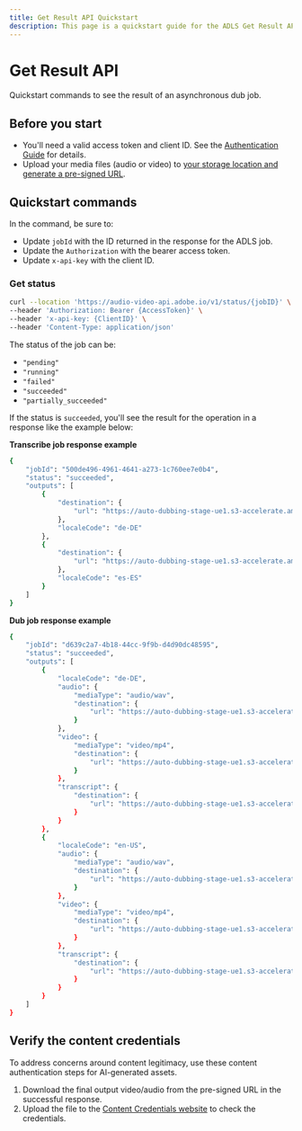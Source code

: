 ```yaml
---
title: Get Result API Quickstart
description: This page is a quickstart guide for the ADLS Get Result API.
---
```

# Get Result API

Quickstart commands to see the result of an asynchronous dub job.

## Before you start

- You'll need a valid access token and client ID. See the [Authentication Guide](../getting_started/index.md) for details.
- Upload your media files (audio or video) to [your storage location and generate a pre-signed URL](../getting_started/storage_solutions/index.md).

## Quickstart commands

In the command, be sure to:

-  Update `jobId` with the ID returned in the response for the ADLS job.
-  Update the `Authorization` with the bearer access token.
-  Update `x-api-key` with the client ID.

### Get status

```bash
curl --location 'https://audio-video-api.adobe.io/v1/status/{jobID}' \
--header 'Authorization: Bearer {AccessToken}' \
--header 'x-api-key: {ClientID}' \
--header 'Content-Type: application/json'
```

The status of the job can be:

- `"pending"`
- `"running"`
- `"failed"`
- `"succeeded"`
- `"partially_succeeded"`

If the status is `succeeded`, you'll see the result for the operation in a response like the example below:

**Transcribe job response example**

```bash
{
    "jobId": "500de496-4961-4641-a273-1c760ee7e0b4",
    "status": "succeeded",
    "outputs": [
        {
            "destination": {
                "url": "https://auto-dubbing-stage-ue1.s3-accelerate.amazonaws.com/500de496-4961-4641-a273-1c760ee7e0b4/translation_de_DE.txt?response-content-disposition=attachment&AWSAccessKeyId==********************&Signature=Jfx%2F%2FL1GJqHjrWHVph0FcxoqpJs%3D&Expires=1725446894"
            },
            "localeCode": "de-DE"
        },
        {
            "destination": {
                "url": "https://auto-dubbing-stage-ue1.s3-accelerate.amazonaws.com/500de496-4961-4641-a273-1c760ee7e0b4/translation_es_sp.txt?response-content-disposition=attachment&AWSAccessKeyId==********************&Signature=FA5OF%2BXKZhnvmUcKHGAYkbhGpDs%3D&Expires=1725446894"
            },
            "localeCode": "es-ES"
        }
    ]
}
```

**Dub job response example**

```bash
{
    "jobId": "d639c2a7-4b18-44cc-9f9b-d4d90dc48595",
    "status": "succeeded",
    "outputs": [
        {
            "localeCode": "de-DE",
            "audio": {
                "mediaType": "audio/wav",
                "destination": {
                    "url": "https://auto-dubbing-stage-ue1.s3-accelerate.amazonaws.com/d639c2a7-4b18-44cc-9f9b-d4d90dc48595/signed_output_de_DE_0_soundliftmix.wav?response-content-disposition=attachment&AWSAccessKeyId=********************&Signature=okbACJJHLxFLbysdPhjbho9LFT4%3D&Expires=1725446974"
                }
            },
            "video": {
                "mediaType": "video/mp4",
                "destination": {
                    "url": "https://auto-dubbing-stage-ue1.s3-accelerate.amazonaws.com/d639c2a7-4b18-44cc-9f9b-d4d90dc48595/signed_output_de_DE_0_soundliftmix.mp4?response-content-disposition=attachment&AWSAccessKeyId=********************&Signature=7UK1%2FY%2FVTAWRUupKG%2FqmXJE%2F4OQ%3D&Expires=1725446974"
                }
            },
            "transcript": {
                "destination": {
                    "url": "https://auto-dubbing-stage-ue1.s3-accelerate.amazonaws.com/d639c2a7-4b18-44cc-9f9b-d4d90dc48595/translation_de_DE.txt?response-content-disposition=attachment&AWSAccessKeyId=********************&Signature=FN%2Fg%2FM%2BrwLWi8Ve4JluaLX6KLkI%3D&Expires=1725446974"
                }
            }
        },
        {
            "localeCode": "en-US",
            "audio": {
                "mediaType": "audio/wav",
                "destination": {
                    "url": "https://auto-dubbing-stage-ue1.s3-accelerate.amazonaws.com/d639c2a7-4b18-44cc-9f9b-d4d90dc48595/signed_output_en_US_0_soundliftmix.wav?response-content-disposition=attachment&AWSAccessKeyId=********************&Signature=TaN5jAs%2BPkxcGXzSprY762OrUZ4%3D&Expires=1725446974"
                }
            },
            "video": {
                "mediaType": "video/mp4",
                "destination": {
                    "url": "https://auto-dubbing-stage-ue1.s3-accelerate.amazonaws.com/d639c2a7-4b18-44cc-9f9b-d4d90dc48595/signed_output_en_US_0_soundliftmix.mp4?response-content-disposition=attachment&AWSAccessKeyId=********************&Signature=1NTrzLspbHdc3wai4hFomZnwVQQ%3D&Expires=1725446974"
                }
            },
            "transcript": {
                "destination": {
                    "url": "https://auto-dubbing-stage-ue1.s3-accelerate.amazonaws.com/d639c2a7-4b18-44cc-9f9b-d4d90dc48595/translation_en_US.txt?response-content-disposition=attachment&AWSAccessKeyId=********************&Signature=KH46%2BTBaispa4FfILVO7bIojI7s%3D&Expires=1725446974"
                }
            }
        }
    ]
}
```

## Verify the content credentials

To address concerns around content legitimacy, use these content authentication steps for AI-generated assets.

1. Download the final output video/audio from the pre-signed URL in the successful response.
2. Upload the file to the [Content Credentials website](https://contentcredentials.org/verify) to check the credentials.
